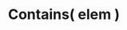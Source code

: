 ---
title: Contains( elem )
position: 1.6
type: eval
description: It returns true or false depending if the element is found in the stream.
content_markdown: |-

left_code_blocks:
  - code_block: |-
      package main
      
      import (
      	"fmt"
      	"github.com/wesovilabs/koazee"
      )
      
      type todo struct {
      	title       string
      	priority    int
      	effort       int
      }
      
      var todoList = []todo{
      	{
      		title:       "Buy food",
      		priority:    5,
      		effort:      2,
      	},
      	{
      		title:       "Buy beer",
      		priority:    10,
      		effort:       1,
      	},
      	{
      		title:       "Pay the bills",
      		priority:    6,
      		effort:       2,
      	},
      }
      
      /**
        The output will be 3
      **/
      func main(){
          result:=koazee.Collection(todoList).Count()
          fmt.Printf("Number of elements: %d",result)
      }
      
    title: Sample
    language: golang
---